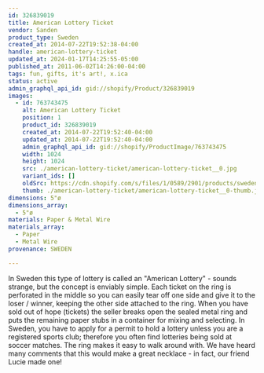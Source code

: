 ```yaml
---
id: 326839019
title: American Lottery Ticket
vendor: Sanden
product_type: Sweden
created_at: 2014-07-22T19:52:38-04:00
handle: american-lottery-ticket
updated_at: 2024-01-17T14:25:55-05:00
published_at: 2011-06-02T14:26:00-04:00
tags: fun, gifts, it's art!, x.ica
status: active
admin_graphql_api_id: gid://shopify/Product/326839019
images:
  - id: 763743475
    alt: American Lottery Ticket
    position: 1
    product_id: 326839019
    created_at: 2014-07-22T19:52:40-04:00
    updated_at: 2014-07-22T19:52:40-04:00
    admin_graphql_api_id: gid://shopify/ProductImage/763743475
    width: 1024
    height: 1024
    src: ./american-lottery-ticket/american-lottery-ticket__0.jpg
    variant_ids: []
    oldSrc: https://cdn.shopify.com/s/files/1/0589/2901/products/sweden56.jpeg?v=1406073160
    thumb: ./american-lottery-ticket/american-lottery-ticket__0-thumb.jpg
dimensions: 5"ø
dimensions_array:
  - 5"ø
materials: Paper & Metal Wire
materials_array:
  - Paper
  - Metal Wire
provenance: SWEDEN

---
```


In Sweden this type of lottery is called an "American Lottery" - sounds strange, but the concept is enviably simple. Each ticket on the ring is perforated in the middle so you can easily tear off one side and give it to the loser / winner, keeping the other side attached to the ring. When you have sold out of hope (tickets) the seller breaks open the sealed metal ring and puts the remaining paper stubs in a container for mixing and selecting. In Sweden, you have to apply for a permit to hold a lottery unless you are a registered sports club; therefore you often find lotteries being sold at soccer matches. The ring makes it easy to walk around with. We have heard many comments that this would make a great necklace - in fact, our friend Lucie made one!